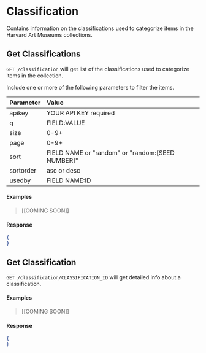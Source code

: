 # Classification

Contains information on the classifications used to categorize items in the Harvard Art Museums collections.

## Get Classifications

`GET /classification` will get list of the classifications used to categorize items in the collection.

Include one or more of the following parameters to filter the items.

| Parameter | Value |
| :--------- | :----- |
| apikey | YOUR API KEY required |
| q | FIELD:VALUE |
| size | 0-9+ |
| page | 0-9+ |
| sort | FIELD NAME or "random" or "random:[SEED NUMBER]" |
| sortorder | asc or desc |
| usedby | FIELD NAME:ID |

#### Examples

> [[COMING SOON]]  
>  

#### Response

```json
{
}
```

## Get Classification

`GET /classification/CLASSIFICATION_ID` will get detailed info about a classification.

#### Examples

> [[COMING SOON]]   
> 

#### Response

```json
{
}
```